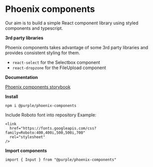 # Phoenix components

Our aim is to build a simple React component library using styled components and typescript.

**3rd party libraries**

Phoenix components takes advantage of some 3rd party libraries and provides consistent styling for them.

- `react-select` for the Selectbox component
- `react-dropzone` for the FileUpload component

**Documentation**

[Phoenix components storybook](https://purple-technology.github.io/phoenix-components)

**Install**

`npm i @purple/phoenix-components`

Include Roboto font into repository
Example:

```
<link
  href="https://fonts.googleapis.com/css?family=Roboto:400,400i,500,500i,700"
  rel="stylesheet"
/>
```

**Import components**

`import { Input } from "@purple/phoenix-components"`
